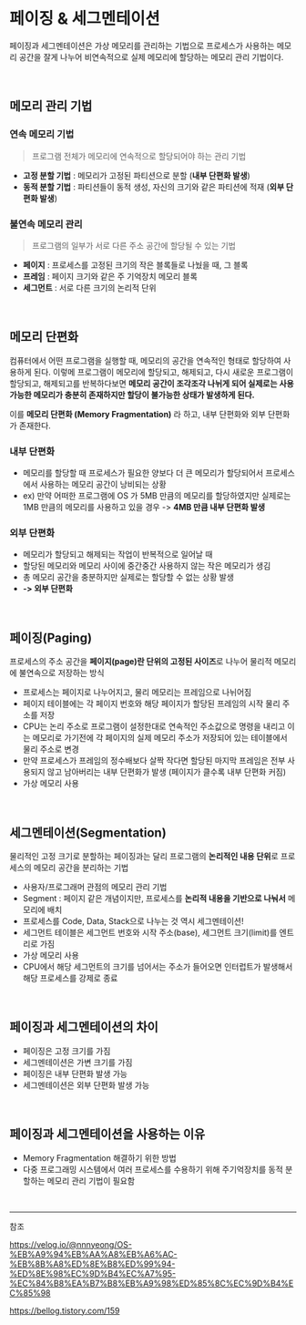 # 페이징 & 세그멘테이션

페이징과 세그멘테이션은 가상 메모리를 관리하는 기법으로 프로세스가 사용하는 메모리 공간을 잘게 나누어 비연속적으로 실제 메모리에 할당하는 메모리 관리 기법이다.

<br />

## 메모리 관리 기법

### 연속 메모리 기법

>   프로그램 전체가 메모리에 연속적으로 할당되어야 하는 관리 기법

-   **고정 분할 기법** : 메모리가 고정된 파티션으로 분할 (**내부 단편화 발생**)
-   **동적 분할 기법** : 파티션들이 동적 생성, 자신의 크기와 같은 파티션에 적재 (**외부 단편화 발생**)

### 불연속 메모리 관리

> 프로그램의 일부가 서로 다른 주소 공간에 할당될 수 있는 기법

-   **페이지** : 프로세스를 고정된 크기의 작은 블록들로 나눴을 때, 그 블록
-   **프레임** : 페이지 크기와 같은 주 기억장치 메모리 블록
-   **세그먼트** : 서로 다른 크기의 논리적 단위

<br />

## 메모리 단편화

컴퓨터에서 어떤 프로그램을 실행할 때, 메모리의 공간을 연속적인 형태로 할당하여 사용하게 된다. 이렇메 프로그램이 메모리에 할당되고, 해제되고, 다시 새로운 프로그램이 할당되고, 해제되고를 반복하다보면 **메모리 공간이 조각조각 나뉘게 되어 실제로는 사용가능한 메모리가 충분히 존재하지만 할당이 불가능한 상태가 발생하게 된다.**

이를  **메모리 단편화 (Memory Fragmentation)**  라 하고, 내부 단편화와 외부 단편화가 존재한다.

### 내부 단편화

-   메모리를 할당할 때 프로세스가 필요한 양보다 더 큰 메모리가 할당되어서 프로세스에서 사용하는 메모리 공간이 낭비되는 상황
-   ex) 만약 어떠한 프로그램에 OS 가 5MB 만큼의 메모리를 할당하였지만 실제로는 1MB 만큼의 메모리를 사용하고 있을 경우 ->  **4MB 만큼 내부 단편화 발생**

### 외부 단편화

-   메모리가 할당되고 해제되는 작업이 반복적으로 일어날 때
-   할당된 메모리와 메모리 사이에 중간중간 사용하지 않는 작은 메모리가 생김
-   총 메모리 공간을 충분하지만 실제로는 할당할 수 없는 상황 발생
-   **-> 외부 단편화**

<br />

## 페이징(Paging)

프로세스의 주소 공간을 **페이지(page)란 단위의 고정된 사이즈**로 나누어 물리적 메모리에 불연속으로 저장하는 방식

-   프로세스는 페이지로 나누어지고, 물리 메모리는 프레임으로 나뉘어짐
-   페이지 테이블에는 각 페이지 번호와 해당 페이지가 할당된 프레임의 시작 물리 주소를 저장
-   CPU는 논리 주소로 프로그램이 설정한대로 연속적인 주소값으로 명령을 내리고 이는 메모리로 가기전에 각 페이지의 실제 메모리 주소가 저장되어 있는 테이블에서 물리 주소로 변경
-   만약 프로세스가 프레임의 정수배보다 살짝 작다면 할당된 마지막 프레임은 전부 사용되지 않고 남아버리는 내부 단편화가 발생 (페이지가 클수록 내부 단편화 커짐)
-   가상 메모리 사용

<br />

## 세그멘테이션(Segmentation)

물리적인 고정 크기로 분할하는 페이징과는 달리 프로그램의 **논리적인 내용 단위**로 프로세스의 메모리 공간을 분리하는 기법

-   사용자/프로그래머 관점의 메모리 관리 기법
-   Segment : 페이지 같은 개념이지만, 프로세스를  **논리적 내용을 기반으로 나눠서**  메모리에 배치
-   프로세스를 Code, Data, Stack으로 나누는 것 역시 세그멘테이션!
-   세그먼트 테이블은 세그먼트 번호와 시작 주소(base), 세그먼트 크기(limit)를 엔트리로 가짐
-   가상 메모리 사용
-   CPU에서 해당 세그먼트의 크기를 넘어서는 주소가 들어오면 인터럽트가 발생해서 해당 프로세스를 강제로 종료

<br />

## 페이징과 세그멘테이션의 차이

-   페이징은 고정 크기를 가짐
-   세그멘테이션은 가변 크기를 가짐
-   페이징은 내부 단편화 발생 가능
-   세그멘테이션은 외부 단편화 발생 가능

<br />

## 페이징과 세그멘테이션을 사용하는 이유

-   Memory Fragmentation 해결하기 위한 방법
-   다중 프로그래밍 시스템에서 여러 프로세스를 수용하기 위해 주기억장치를 동적 분할하는 메모리 관리 기법이 필요함

<br />

---
참조

https://velog.io/@nnnyeong/OS-%EB%A9%94%EB%AA%A8%EB%A6%AC-%EB%8B%A8%ED%8E%B8%ED%99%94-%ED%8E%98%EC%9D%B4%EC%A7%95-%EC%84%B8%EA%B7%B8%EB%A9%98%ED%85%8C%EC%9D%B4%EC%85%98

https://bellog.tistory.com/159

